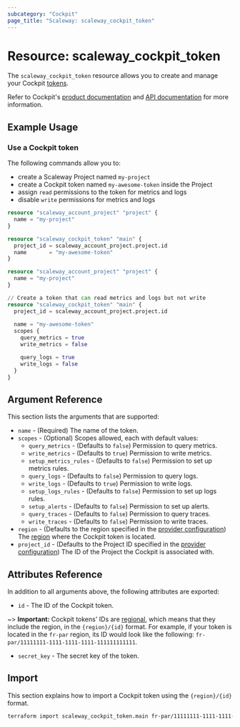 ```yaml
---
subcategory: "Cockpit"
page_title: "Scaleway: scaleway_cockpit_token"
---
```


# Resource: scaleway_cockpit_token

The `scaleway_cockpit_token` resource allows you to create and manage your Cockpit [tokens](https://www.scaleway.com/en/docs/observability/cockpit/concepts/#tokens).

Refer to Cockpit's [product documentation](https://www.scaleway.com/en/docs/observability/cockpit/concepts/) and [API documentation](https://www.scaleway.com/en/developers/api/cockpit/regional-api) for more information.

## Example Usage

### Use a Cockpit token

The following commands allow you to:

- create a Scaleway Project named `my-project`
- create a Cockpit token named `my-awesome-token` inside the Project
- assign `read` permissions to the token for metrics and logs
- disable `write` permissions for metrics and logs

```terraform
resource "scaleway_account_project" "project" {
  name = "my-project"
}

resource "scaleway_cockpit_token" "main" {
  project_id = scaleway_account_project.project.id
  name       = "my-awesome-token"
}
```

```terraform
resource "scaleway_account_project" "project" {
  name = "my-project"
}

// Create a token that can read metrics and logs but not write
resource "scaleway_cockpit_token" "main" {
  project_id = scaleway_account_project.project.id
  
  name = "my-awesome-token"
  scopes {
    query_metrics = true
    write_metrics = false

    query_logs = true
    write_logs = false
  }
}
```

## Argument Reference

This section lists the arguments that are supported:

- `name` - (Required) The name of the token.
- `scopes` - (Optional) Scopes allowed, each with default values:
    - `query_metrics` - (Defaults to `false`) Permission to query metrics.
    - `write_metrics` - (Defaults to `true`) Permission to write metrics.
    - `setup_metrics_rules` - (Defaults to `false`) Permission to set up metrics rules.
    - `query_logs` - (Defaults to `false`) Permission to query logs.
    - `write_logs` - (Defaults to `true`) Permission to write logs.
    - `setup_logs_rules` - (Defaults to `false`) Permission to set up logs rules.
    - `setup_alerts` - (Defaults to `false`) Permission to set up alerts.
    - `query_traces` - (Defaults to `false`) Permission to query traces.
    - `write_traces` - (Defaults to `false`) Permission to write traces.
- `region` - (Defaults to the region specified in the [provider configuration](../index.md#region)) The [region](../guides/regions_and_zones.md#regions) where the Cockpit token is located.
- `project_id` - (Defaults to the Project ID specified in the [provider configuration](../index.md#project_id)) The ID of the Project the Cockpit is associated with.

## Attributes Reference

In addition to all arguments above, the following attributes are exported:

- `id` - The ID of the Cockpit token.

~> **Important:** Cockpit tokens' IDs are [regional](../guides/regions_and_zones.md#resource-ids), which means that they include the region, in the `{region}/{id}` format. For example, if your token is located in the `fr-par` region, its ID would look like the following: `fr-par/11111111-1111-1111-1111-111111111111`.

- `secret_key` - The secret key of the token.

## Import

This section explains how to import a Cockpit token using the `{region}/{id}` format.

```bash
terraform import scaleway_cockpit_token.main fr-par/11111111-1111-1111-1111-111111111111
```
